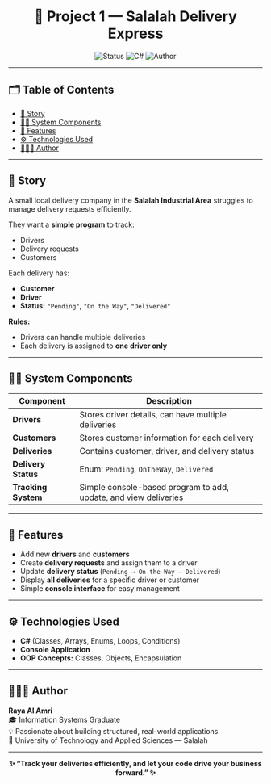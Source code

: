 <h1 align="center">🚚 Project 1 — Salalah Delivery Express</h1>

<p align="center">
   <img src="https://img.shields.io/badge/Status-Completed-success?style=for-the-badge" alt="Status">
  <img src="https://img.shields.io/badge/Language-C%23-blue?style=for-the-badge" alt="C#">
  <img src="https://img.shields.io/badge/Author-Raya_Al_Amri-blueviolet?style=for-the-badge" alt="Author">
</p>

---

## 🗂️ Table of Contents
- [📖 Story](#-story)
- [👨‍💻 System Components](#-system-components)
- [🧩 Features](#-features)
- [⚙️ Technologies Used](#️-technologies-used)
- [👩🏻‍💻 Author](#-author)

---

## 📖 Story
A small local delivery company in the **Salalah Industrial Area** struggles to manage delivery requests efficiently.  

They want a **simple program** to track:  
- Drivers  
- Delivery requests  
- Customers  

Each delivery has:
- **Customer**  
- **Driver**  
- **Status:** `"Pending"`, `"On the Way"`, `"Delivered"`  

**Rules:**  
- Drivers can handle multiple deliveries  
- Each delivery is assigned to **one driver only**

---

## 👨‍💻 System Components
| Component | Description |
|-----------|-------------|
| **Drivers** | Stores driver details, can have multiple deliveries |
| **Customers** | Stores customer information for each delivery |
| **Deliveries** | Contains customer, driver, and delivery status |
| **Delivery Status** | Enum: `Pending`, `OnTheWay`, `Delivered` |
| **Tracking System** | Simple console-based program to add, update, and view deliveries |

---

## 🧩 Features
- Add new **drivers** and **customers**  
- Create **delivery requests** and assign them to a driver  
- Update **delivery status** (`Pending → On the Way → Delivered`)  
- Display **all deliveries** for a specific driver or customer  
- Simple **console interface** for easy management  

---

## ⚙️ Technologies Used
- **C#** (Classes, Arrays, Enums, Loops, Conditions)  
- **Console Application**  
- **OOP Concepts:** Classes, Objects, Encapsulation  

---

## 👩🏻‍💻 Author
**Raya Al Amri**  
🎓 Information Systems Graduate  
💡 Passionate about building structured, real-world applications  
📍 University of Technology and Applied Sciences — Salalah  

---

<p align="center">
  <b>✨ “Track your deliveries efficiently, and let your code drive your business forward.” ✨</b>
</p>
